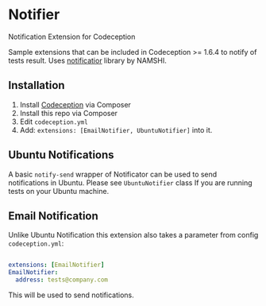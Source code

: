 Notifier
========

Notification Extension for Codeception

Sample extensions that can be included in Codeception >= 1.6.4 to notify of tests result.
Uses [notificatior](https://github.com/namshi/notificator) library by NAMSHI.

## Installation

1. Install [Codeception](http://codeception.com) via Composer
2. Install this repo via Composer
2. Edit `codeception.yml`
3. Add: `extensions: [EmailNotifier, UbuntuNotifier]` into it.

## Ubuntu Notifications

A basic `notify-send` wrapper of Notificator can be used to send notifications in Ubuntu.
Please see `UbuntuNotifier` class If you are running tests on your Ubuntu machine.

## Email Notification

Unlike Ubuntu Notification this extension also takes a parameter from config `codeception.yml`:

``` yaml

extensions: [EmailNotifier]
EmailNotifier: 
  address: tests@company.com

```

This will be used to send notifications.